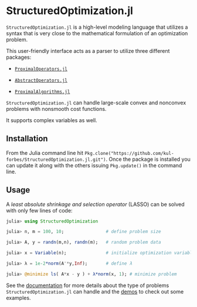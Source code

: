 # StructuredOptimization.jl

`StructuredOptimization.jl` is a high-level modeling language
that utilizes a syntax that is very close to
the mathematical formulation of an optimization problem.

This user-friendly interface
acts as a parser to utilize
three different packages:

* [`ProximalOperators.jl`](https://github.com/kul-forbes/ProximalOperators.jl)

* [`AbstractOperators.jl`](https://github.com/kul-forbes/ProximalOperators.jl)

* [`ProximalAlgorithms.jl`](https://github.com/kul-forbes/ProximalAlgorithms.jl)

`StructuredOptimization.jl` can handle large-scale convex and nonconvex problems with nonsmooth cost functions. 

It supports complex variables as well.

## Installation

From the Julia command line hit `Pkg.clone("https://github.com/kul-forbes/StructuredOptimization.jl.git")`.
Once the package is installed you can update it along with the others issuing `Pkg.update()` in the command line.

## Usage

A *least absolute shrinkage and selection operator* (LASSO) can be solved with only few lines of code:

```julia
julia> using StructuredOptimization

julia> n, m = 100, 10;                # define problem size 

julia> A, y = randn(m,n), randn(m);   # random problem data

julia> x = Variable(n);               # initialize optimization variable

julia> λ = 1e-2*norm(A'*y,Inf);       # define λ    

julia> @minimize ls( A*x - y ) + λ*norm(x, 1); # minimize problem

```

See the [documentation]() for more details about the type of problems `StructuredOptimization.jl` can handle and the [demos]() to check out some examples.
